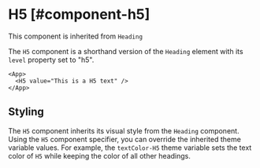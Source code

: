 # H5 [#component-h5]

This component is inherited from `Heading`

The `H5` component is a shorthand version of the `Heading` element with its `level` property set to "h5".

```xmlui-pg copy display name="H5 example"
<App>
  <H5 value="This is a H5 text" />
</App>
```

## Styling

The `H5` component inherits its visual style from the `Heading` component.
Using the `H5` component specifier, you can override the inherited theme variable values.
For example, the `textColor-H5` theme variable sets the text color of `H5` while keeping the color of all other headings.


